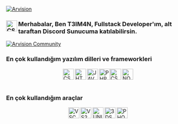 [![Arvision](https://cdn.discordapp.com/attachments/795066298295910420/817382739199787058/arvision-longtext.png "Arvision")](https://github.com/T3IM4N "Arvision")

### <img align="left" alt="CSS" width="30px" src="https://cdn.discordapp.com/attachments/795066298295910420/815236026657800203/fYNQ0QljSH2D6xxA3D2bBg.png"/> Merhabalar, Ben T3IM4N, Fullstack Developer'ım, alt taraftan Discord Sunucuma katılabilirsin.

[![Arvision Community](https://img.shields.io/discord/783456542078926860?color=%237289DA&label=Arvision&nbsp;Community&logo=discord&logoColor=white)](https://discord.com/invite/wbg8HSWucb)

### En çok kullandığım yazılım dilleri ve frameworkleri

<div style="display:flex;align-items: center;justify-content: center;">
  <a href="https://tr.wikipedia.org/wiki/CSS"><img align="left" alt="CSS" width="30px" src="https://cdn.discordapp.com/attachments/795066298295910420/815234379441635358/css.png"/></a>
<a href="https://tr.wikipedia.org/wiki/HTML5"><img align="left" alt="HTML5" width="30px" src="https://cdn.discordapp.com/attachments/795066298295910420/815234380518785044/html.png" /></a>
<a href="https://www.javascript.com"><img align="left" alt="JAVASCRIPT" width="30px" src="https://cdn.discordapp.com/attachments/795066298295910420/815234381730938946/javascript.png" /></a>
<a href="https://www.php.net"><img align="center" alt="PHP" width="30px" src="https://cdn.discordapp.com/attachments/795066298295910420/815234383061581834/php.png" /></a>
<a href="https://docs.microsoft.com/en-us/dotnet/csharp/"><img align="left" alt="CSHARP" width="30px" src="https://cdn.discordapp.com/attachments/795066298295910420/815234375292944424/csharp.png" /></a>
<a href="https://nodejs.org/en/"><img align="left" alt="NODEJS" width="30px" src="https://svgur.com/i/XHy.svg" /></a>
</div>
<br/>

### En çok kullandığım araçlar

<div style="display:flex;align-items: center;justify-content: center;">
<a href="https://code.visualstudio.com/?wt.mc_id=DX_841432"><img align="left" alt="VSCODE" width="30px" src="https://cdn.discordapp.com/attachments/795066298295910420/815234388383891476/vscode.png" /></a>
<a href="https://visualstudio.microsoft.com/tr/vs/"><img align="left" alt="VS2019" width="30px" src="https://cdn.discordapp.com/attachments/795066298295910420/815234386080301097/visualstudio.png"></a>
<a href="https://unity.com"><img align="left" alt="UNITY" width="30px" src="https://cdn.discordapp.com/attachments/795066298295910420/795281182526013440/unity-69-logo-black-and-white.png"></a>
<a href="https://www.autodesk.com/products/3ds-max/overview"><img align="left" alt="3DSMAX" width="30px" src="https://cdn.discordapp.com/attachments/795066298295910420/795285711443591168/3ds-max-full-logo-png-transparent.png"></a>
<a href="https://www.adobe.com/tr/products/photoshop.html"><img align="left" alt="PHOTOSHOP" width="30px" src="https://www.adobe.com/content/dam/cc/icons/photoshop-mobile.svg"></a>
</div>
